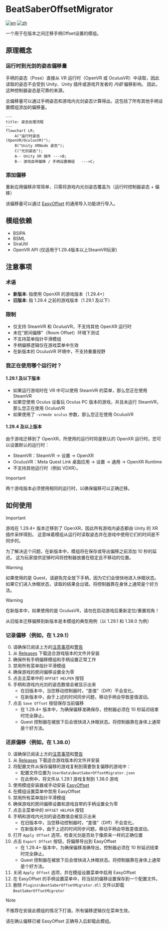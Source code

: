 # BeatSaberOffsetMigrator
[![en](https://img.shields.io/badge/lang-en-blue.svg?style=for-the-badge)](/README.md)
[![zh](https://img.shields.io/badge/语言-中文-red.svg?style=for-the-badge)](/README.zh.md)

一个用于在版本之间迁移手柄Offset设置的模组。

## 原理概念
### 运行时到光剑的姿态偏移量
手柄的姿态（Pose）直接从 VR 运行时（OpenVR 或 OculusVR）中读取，因此读取的姿态不会受到 Unity、Unity 插件或游戏开发者的 *内部* 偏移影响。
因此，这种控制器姿态是可靠的来源。

总偏移量可以通过手柄姿态和游戏内光剑姿态计算得出。这包括了所有其他手柄设置模组添加的偏移量。

```mermaid
---
title: 姿态处理流程
---
flowchart LR;
    A("运行时姿态
(OpenVR/OculusVR)");
    B("Unity XRNode 姿态");
    C("光剑姿态");
    A-- Unity XR 插件 --->B;
    B-- 游戏自带偏移 / 手柄设置模组   --->C;
```

### 添加偏移
重新应用偏移非常简单，只需将游戏内光剑姿态覆盖为（运行时控制器姿态 + 偏移）

该偏移量可以通过 [EasyOffset](https://github.com/Reezonate/EasyOffset) 的通用导入功能进行导入。

## 模组依赖
- BSIPA
- BSML
- SiraUtil
- OpenVR API (仅适用于1.29.4版本以上SteamVR玩家)

## 注意事项
### 术语
- **新版本**: 指使用 OpenXR 的游戏版本（1.29.4+）
- **旧版本**: 指 1.29.4 之前的游戏版本（1.29.1 及以下）

### 限制
- 仅支持 SteamVR 和 OculusVR，不支持其他 OpenXR 运行时
- 未在“房间偏移”（Room Offset）环境下测试
- 不支持菜单指针平滑模组
- 手柄偏移逻辑仅在游戏菜单中生效
- 在新版本的 OculusVR 环境中，不支持重置视野

### 我正在使用哪个运行时？
#### 1.29.1 及以下版本
- 如果运行游戏时在 VR 中可以使用 SteamVR 的菜单，那么您正在使用 SteamVR
- 如果您使用 Oculus 设备玩 Oculus PC 版本的游戏，并且未运行 SteamVR，那么您正在使用 OculusVR
- 如果使用了 `-vrmode oculus` 参数，那么您正在使用 OculusVR

#### 1.29.4 及以上版本
由于游戏迁移到了 OpenXR，所使用的运行时将是默认的 OpenXR 运行时。您可以设置默认的运行时：
- SteamVR：SteamVR -> 设置 -> OpenXR
- OculusVR：Meta Quest Link 桌面应用 -> 设置 -> 通用 -> OpenXR Runtime
- 不支持其他运行时（例如 VDXR）。

> [!IMPORTANT]  
> 两个游戏版本必须使用相同的运行时，以确保偏移可以正确迁移。

## 如何使用
> [!IMPORTANT]  
> 游戏在 1.29.4+ 版本迁移到了 OpenXR，因此所有游戏内姿态都由 Unity 的 XR 插件采样得到。
> 这意味着模组从运行时读取姿态并在游戏中使用它们的时间是不同步的。
> 
> 为了解决这个问题，在新版本中，模组将在保存或导出偏移之前添加 10 秒的延迟。 
> 这为玩家提供足够时间将控制器放置在稳定且不移动的位置。

> [!WARNING]
> 如果使用的是 Quest，请避免完全放下手柄，因为它们会很快地进入休眠状态。
> 如果它们进入休眠状态，读取的结果会出错。将控制器靠在身体上通常是个好方法。

> [!WARNING]
> 在新版本中，如果使用的是 OculusVR，请勿在启动游戏后重新定位/重置视角！

从旧版本迁移偏移到新版本是本模组的典型用例（以 1.29.1 和 1.38.0 为例）

### 记录偏移（例如，在 1.29.1）
0. 请确保已阅读上方的[注意事项](#things-to-note)和[警告](#how-to-use)
1. 从 [Releases](https://github.com/qe201020335/BeatSaberOffsetMigrator/releases) 下载适合游戏版本的文件并安装
2. 确保所有手柄偏移模组和手柄设置正常工作
3. 禁用所有菜单指针平滑模组
4. 确保游戏的房间偏移设置全为零
5. 点击主菜单中的 `OFFSET HELPER` 按钮
6. 手柄和游戏内光剑的姿态数值会被显示出来
    - 在旧版本中，当您移动控制器时，“差值”（Diff）不会变化。
    - 在新版本中，由于上述的时间同步问题，移动手柄会导致差值波动。
7. 点击 `Save Offset` 按钮保存当前偏移
    - 在 1.29.4+ 版本中，为确保偏移准确保存，控制器必须在 10 秒延迟结束时完全静止。
    - Quest 控制器在被放下后会很快进入休眠状态。将控制器靠在身体上通常是个好方法。

### 还原偏移（例如，在 1.38.0）
0. 请确保已阅读上方的[注意事项](#注意事项)和[警告](#如何使用)
1. 从 [Releases](https://github.com/qe201020335/BeatSaberOffsetMigrator/releases) 下载适合游戏版本的文件并安装
2. 将配置文件从保存偏移的游戏复制到需要恢复偏移的游戏中：
    - 配置文件位置为 `UserData\BeatSaberOffsetMigrator.json`
    - 在此例中，将文件从 1.29.1 游戏复制到 1.38.0 游戏
3. 使用模组安装器或手动安装 [EasyOffset](https://github.com/Reezonate/EasyOffset)
4. 在模组设置菜单中禁用 EasyOffset
5. 禁用所有菜单指针平滑模组
6. 确保游戏的房间偏移设置和游戏自带的手柄设置全为零
7. 点击主菜单中的 `OFFSET HELPER` 按钮
8. 手柄和游戏内光剑的姿态数值会被显示出来
    - 在旧版本中，当您移动控制器时，“差值”（Diff）不会变化。
    - 在新版本中，由于上述的时间同步问题，移动手柄会导致差值波动。
9. 打开 `Apply Offset` 选项，检查光剑是否处于像原来一样的正确位置
10. 点击 `Export Offset` 按钮，将偏移导出到 EasyOffset
    - 在 1.29.4+ 版本中，为确保偏移准确导出，控制器必须在 10 秒延迟结束时完全静止。
    - Quest 控制器在被放下后会很快进入休眠状态。将控制器靠在身体上通常是个好方法。
11. 关闭 `Apply Offset` 选项，并在模组设置菜单中启用 EasyOffset
12. 在 EasyOffset 的手柄设置菜单中，将当前的偏移设置保存到一个配置文件。
13. 删除 `Plugins\BeatSaberOffsetMigrator.dll` 文件以卸载 `BeatSaberOffsetMigrator`

> [!NOTE]  
> 不推荐在安装此模组的情况下打谱。所有偏移逻辑仅在菜单生效。
>
> 请在确认偏移已被 EasyOffset 正确导入后卸载此模组。
